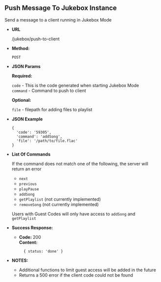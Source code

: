 **Push Message To Jukebox Instance**
----
  Send a message to a client running in Jukebox Mode

* **URL**

  /jukebox/push-to-client

* **Method:**

  `POST`

*  **JSON Params**

   **Required:**

   `code` - This is the code generated when starting Jukebox Mode<br/>
   `command` - Command to push to client

   **Optional:**

   `file` - filepath for adding files to playlist

* **JSON Example**

  ```
  {
    'code': '59305',
    'command': 'addSong',
    'file': '/path/to/file.flac'
  }
  ```

* **List Of Commands**

  If the command does not match one of the following, the server will return an error

  - `next`
  - `previous`
  - `playPause`
  - `addSong`
  - `getPlaylist` (not currently implemented)
  - `removeSong` (not currently implemented)

  Users with Guest Codes will only have access to `addSong` and `getPlaylist`


* **Success Response:**

  * **Code:** 200 <br />
    **Content:**

    ```
      { status: 'done' }
    ```

* **NOTES:**

  - Additional functions to limit guest access will be added in the future
  - Returns a 500 error if the client code could not be found
